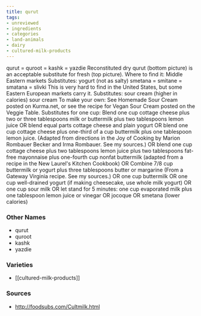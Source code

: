 ```yaml
---
title: qurut
tags:
- unreviewed
- ingredients
- categories
- land-animals
- dairy
- cultured-milk-products
---
```

qurut = quroot = kashk = yazdie Reconstituted dry qurut (bottom picture) is an acceptable substitute for fresh (top picture). Where to find it: Middle Eastern markets Substitutes: yogurt (not as salty) smetana = smitane = smatana = slivki This is very hard to find in the United States, but some Eastern European markets carry it. Substitutes: sour cream (higher in calories) sour cream To make your own: See Homemade Sour Cream posted on Kurma.net, or see the recipe for Vegan Sour Cream posted on the Veggie Table. Substitutes for one cup: Blend one cup cottage cheese plus two or three tablespoons milk or buttermilk plus two tablespoons lemon juice OR blend equal parts cottage cheese and plain yogurt OR blend one cup cottage cheese plus one-third of a cup buttermilk plus one tablespoon lemon juice. (Adapted from directions in the Joy of Cooking by Marion Rombauer Becker and Irma Rombauer. See my sources.) OR blend one cup cottage cheese plus two tablespoons lemon juice plus two tablespoons fat-free mayonnaise plus one-fourth cup nonfat buttermilk (adapted from a recipe in the New Laurel's Kitchen Cookbook) OR Combine 7/8 cup buttermilk or yogurt plus three tablespoons butter or margarine (From a Gateway Virginia recipe. See my sources.) OR one cup buttermilk OR one cup well-drained yogurt (if making cheesecake, use whole milk yogurt) OR one cup sour milk OR let stand for 5 minutes: one cup evaporated milk plus one tablespoon lemon juice or vinegar OR jocoque OR smetana (lower calories)

### Other Names

* qurut
* quroot
* kashk
* yazdie

### Varieties

* [[cultured-milk-products]]

### Sources
* http://foodsubs.com/Cultmilk.html
